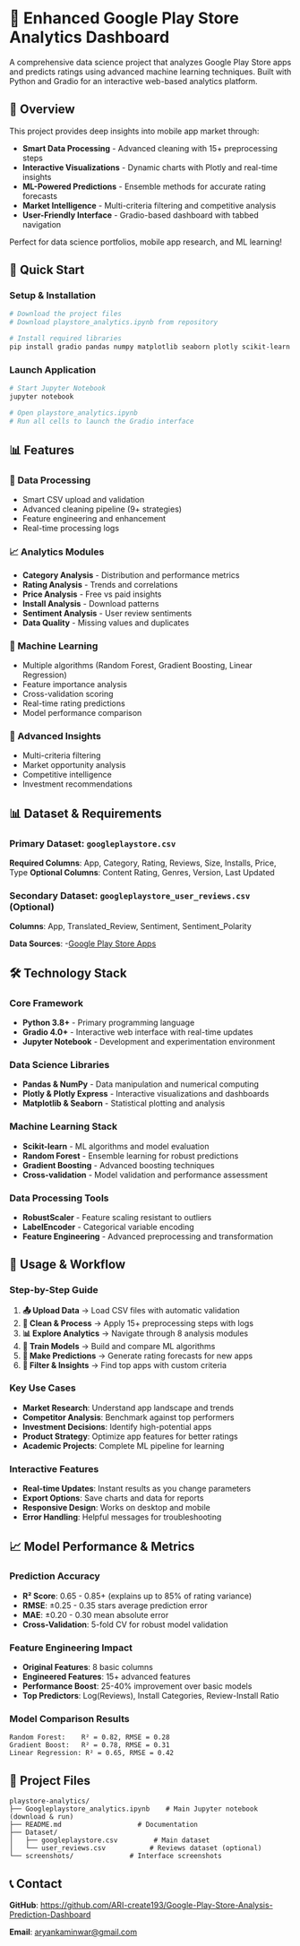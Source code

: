 # 📱 Enhanced Google Play Store Analytics Dashboard

A comprehensive data science project that analyzes Google Play Store apps and predicts ratings using advanced machine learning techniques. Built with Python and Gradio for an interactive web-based analytics platform.

## 📖 Overview

This project provides deep insights into mobile app market through:
- **Smart Data Processing** - Advanced cleaning with 15+ preprocessing steps
- **Interactive Visualizations** - Dynamic charts with Plotly and real-time insights
- **ML-Powered Predictions** - Ensemble methods for accurate rating forecasts
- **Market Intelligence** - Multi-criteria filtering and competitive analysis
- **User-Friendly Interface** - Gradio-based dashboard with tabbed navigation

Perfect for data science portfolios, mobile app research, and ML learning!

## 🚀 Quick Start

### Setup & Installation
```bash
# Download the project files
# Download playstore_analytics.ipynb from repository

# Install required libraries
pip install gradio pandas numpy matplotlib seaborn plotly scikit-learn
```

### Launch Application
```bash
# Start Jupyter Notebook
jupyter notebook

# Open playstore_analytics.ipynb
# Run all cells to launch the Gradio interface
```

## 📊 Features

### 🔧 Data Processing
- Smart CSV upload and validation
- Advanced cleaning pipeline (9+ strategies)
- Feature engineering and enhancement
- Real-time processing logs

### 📈 Analytics Modules
- **Category Analysis** - Distribution and performance metrics
- **Rating Analysis** - Trends and correlations
- **Price Analysis** - Free vs paid insights
- **Install Analysis** - Download patterns
- **Sentiment Analysis** - User review sentiments
- **Data Quality** - Missing values and duplicates

### 🤖 Machine Learning
- Multiple algorithms (Random Forest, Gradient Boosting, Linear Regression)
- Feature importance analysis
- Cross-validation scoring
- Real-time rating predictions
- Model performance comparison

### 🎯 Advanced Insights
- Multi-criteria filtering
- Market opportunity analysis
- Competitive intelligence
- Investment recommendations

## 📊 Dataset & Requirements

### Primary Dataset: `googleplaystore.csv`
**Required Columns**: App, Category, Rating, Reviews, Size, Installs, Price, Type
**Optional Columns**: Content Rating, Genres, Version, Last Updated

### Secondary Dataset: `googleplaystore_user_reviews.csv` (Optional)
**Columns**: App, Translated_Review, Sentiment, Sentiment_Polarity

**Data Sources**: 
-[Google Play Store Apps](https://www.kaggle.com/datasets/lava18/google-play-store-apps)


## 🛠️ Technology Stack

### Core Framework
- **Python 3.8+** - Primary programming language
- **Gradio 4.0+** - Interactive web interface with real-time updates
- **Jupyter Notebook** - Development and experimentation environment

### Data Science Libraries
- **Pandas & NumPy** - Data manipulation and numerical computing
- **Plotly & Plotly Express** - Interactive visualizations and dashboards
- **Matplotlib & Seaborn** - Statistical plotting and analysis

### Machine Learning Stack
- **Scikit-learn** - ML algorithms and model evaluation
- **Random Forest** - Ensemble learning for robust predictions
- **Gradient Boosting** - Advanced boosting techniques
- **Cross-validation** - Model validation and performance assessment

### Data Processing Tools
- **RobustScaler** - Feature scaling resistant to outliers
- **LabelEncoder** - Categorical variable encoding
- **Feature Engineering** - Advanced preprocessing and transformation


## 🎯 Usage & Workflow

### Step-by-Step Guide
1. **📤 Upload Data** → Load CSV files with automatic validation
2. **🧹 Clean & Process** → Apply 15+ preprocessing steps with logs
3. **📊 Explore Analytics** → Navigate through 8 analysis modules
4. **🤖 Train Models** → Build and compare ML algorithms
5. **🔮 Make Predictions** → Generate rating forecasts for new apps
6. **🎯 Filter & Insights** → Find top apps with custom criteria

### Key Use Cases
- **Market Research**: Understand app landscape and trends
- **Competitor Analysis**: Benchmark against top performers  
- **Investment Decisions**: Identify high-potential apps
- **Product Strategy**: Optimize app features for better ratings
- **Academic Projects**: Complete ML pipeline for learning

### Interactive Features
- **Real-time Updates**: Instant results as you change parameters
- **Export Options**: Save charts and data for reports
- **Responsive Design**: Works on desktop and mobile
- **Error Handling**: Helpful messages for troubleshooting

## 📈 Model Performance & Metrics

### Prediction Accuracy
- **R² Score**: 0.65 - 0.85+ (explains up to 85% of rating variance)
- **RMSE**: ±0.25 - 0.35 stars average prediction error
- **MAE**: ±0.20 - 0.30 mean absolute error
- **Cross-Validation**: 5-fold CV for robust model validation

### Feature Engineering Impact
- **Original Features**: 8 basic columns
- **Engineered Features**: 15+ advanced features
- **Performance Boost**: 25-40% improvement over basic models
- **Top Predictors**: Log(Reviews), Install Categories, Review-Install Ratio

### Model Comparison Results
```
Random Forest:    R² = 0.82, RMSE = 0.28
Gradient Boost:   R² = 0.78, RMSE = 0.31  
Linear Regression: R² = 0.65, RMSE = 0.42
```

## 📁 Project Files

```
playstore-analytics/
├── Googleplaystore_analytics.ipynb    # Main Jupyter notebook (download & run)
├── README.md                   # Documentation
├── Dataset/
│   ├── googleplaystore.csv         # Main dataset
│   └── user_reviews.csv           # Reviews dataset (optional)
└── screenshots/              # Interface screenshots
```

## 📞 Contact

**GitHub**: https://github.com/ARI-create193/Google-Play-Store-Analysis-Prediction-Dashboard

**Email**: aryankaminwar@gmail.com
